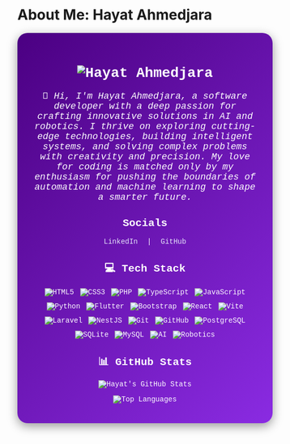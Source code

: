 # About Me: Hayat Ahmedjara

<div style="text-align: center; background: linear-gradient(135deg, #4b0082, #8a2be2); padding: 25px; border-radius: 20px; box-shadow: 0 6px 20px rgba(0,0,0,0.4); font-family: 'Courier New', monospace; color: #fff;">
  <h1>
    <img src="https://img.shields.io/badge/Hayat%20Ahmedjara-9400d3?style=for-the-badge&logo=data:image/svg+xml;base64,PHN2ZyB4bWxucz0iaHR0cDovL3d3dy53My5vcmcvMjAwMC9zdmciIHdpZHRoPSIyNCIgaGVpZ2h0PSIyNCIgdmlld0JveD0iMCAwIDI0IDI0IiBmaWxsPSJub25lIiBzdHJva2U9IiNmZmZmZmYiIHN0cm9rZS13aWR0aD0iMiIgc3Ryb2tlLWxpbmVjYXA9InJvdW5kIiBzdHJva2UtbGluZWpvaW49InJvdW5kIj48cGF0aCBkPSJNMTIgMkgydjE0aDIwdi02bS0xMCA0djJsMy0zIi8+PC9zdmc+&logoColor=white" alt="Hayat Ahmedjara">
  </h1>
  <p style="font-size: 1.3em; margin: 20px 0; font-style: italic;">
👋 Hi, I'm Hayat Ahmedjara, a software developer with a deep passion for crafting innovative solutions in AI and robotics. I thrive on exploring cutting-edge technologies, building intelligent systems, and solving complex problems with creativity and precision. My love for coding is matched only by my enthusiasm for pushing the boundaries of automation and machine learning to shape a smarter future.    
  </p>
  <h2>Socials</h2>
  <p>
    <a href="https://www.linkedin.com/in/hayat-ahmedjara-5431592a1/" style="color: #e6e6fa; text-decoration: none; margin: 0 10px;">LinkedIn</a> |
    <a href="https://github.com/Hayat373" style="color: #e6e6fa; text-decoration: none; margin: 0 10px;">GitHub</a>
  </p>
  <h2>💻 Tech Stack</h2>
  <div style="margin: 20px 0; display: flex; flex-wrap: wrap; justify-content: center; gap: 12px;">
    <img src="https://img.shields.io/badge/HTML5-E34F26?style=flat-square&logo=html5&logoColor=white" alt="HTML5">
    <img src="https://img.shields.io/badge/CSS3-1572B6?style=flat-square&logo=css3&logoColor=white" alt="CSS3">
    <img src="https://img.shields.io/badge/PHP-777BB4?style=flat-square&logo=php&logoColor=white" alt="PHP">
    <img src="https://img.shields.io/badge/TypeScript-3178C6?style=flat-square&logo=typescript&logoColor=white" alt="TypeScript">
    <img src="https://img.shields.io/badge/JavaScript-F7DF1E?style=flat-square&logo=javascript&logoColor=black" alt="JavaScript">
    <img src="https://img.shields.io/badge/Python-3776AB?style=flat-square&logo=python&logoColor=yellow" alt="Python">
    <img src="https://img.shields.io/badge/Flutter-02569B?style=flat-square&logo=flutter&logoColor=white" alt="Flutter">
    <img src="https://img.shields.io/badge/Bootstrap-563D7C?style=flat-square&logo=bootstrap&logoColor=white" alt="Bootstrap">
    <img src="https://img.shields.io/badge/React-61DAFB?style=flat-square&logo=react&logoColor=black" alt="React">
    <img src="https://img.shields.io/badge/Vite-646CFF?style=flat-square&logo=vite&logoColor=white" alt="Vite">
    <img src="https://img.shields.io/badge/Laravel-FF2D20?style=flat-square&logo=laravel&logoColor=white" alt="Laravel">
    <img src="https://img.shields.io/badge/NestJS-E0234E?style=flat-square&logo=nestjs&logoColor=white" alt="NestJS">
    <img src="https://img.shields.io/badge/Git-F05032?style=flat-square&logo=git&logoColor=white" alt="Git">
    <img src="https://img.shields.io/badge/GitHub-181717?style=flat-square&logo=github&logoColor=white" alt="GitHub">
    <img src="https://img.shields.io/badge/PostgreSQL-4169E1?style=flat-square&logo=postgresql&logoColor=white" alt="PostgreSQL">
    <img src="https://img.shields.io/badge/SQLite-003B57?style=flat-square&logo=sqlite&logoColor=white" alt="SQLite">
    <img src="https://img.shields.io/badge/MySQL-4479A1?style=flat-square&logo=mysql&logoColor=white" alt="MySQL">
    <img src="https://img.shields.io/badge/AI-00C4B4?style=flat-square&logo=ai&logoColor=white" alt="AI">
    <img src="https://img.shields.io/badge/Robotics-FF6F61?style=flat-square&logo=robotics&logoColor=white" alt="Robotics">
  </div>
  <h2>📊 GitHub Stats</h2>
  <p>
    <img src="https://github-readme-stats.vercel.app/api?username=Hayat373&show_icons=true&theme=transparent&hide_border=true" alt="Hayat's GitHub Stats">
  </p>

  ![Top Languages](https://github-readme-stats.vercel.app/api/top-langs/?username=Hayat373&layout=compact&theme=radical&hide=html,css)
</div>
